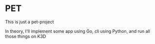 # PET

This is just a pet-project

In theory, I'll implement some app using Go, cli using Python, and run all those things on K3D